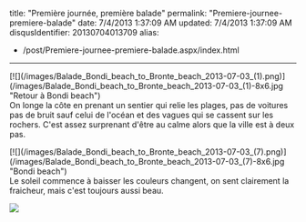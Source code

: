 title: "Première journée, première balade"
permalink: "Premiere-journee-premiere-balade"
date: 7/4/2013 1:37:09 AM
updated: 7/4/2013 1:37:09 AM
disqusIdentifier: 20130704013709
alias:
 - /post/Premiere-journee-premiere-balade.aspx/index.html
---
<div id="scid:8747F07C-CDE8-481f-B0DF-C6CFD074BF67:47e5ba29-75be-436b-afa0-46a9e008321c" class="wlWriterEditableSmartContent" style="float: left; padding-bottom: 0px; padding-top: 0px; padding-left: 0px; margin: 0px; display: inline; padding-right: 0px">[![](/images/Balade_Bondi_beach_to_Bronte_beach_2013-07-03_(1).png)](/images/Balade_Bondi_beach_to_Bronte_beach_2013-07-03_(1)-8x6.jpg "Retour à Bondi beach")</div>  

On longe la côte en prenant un sentier qui relie les plages, pas de voitures pas de bruit sauf celui de l'océan et des vagues qui se cassent sur les rochers. C'est assez surprenant d'être au calme alors que la ville est à deux pas.
<!-- more -->
  <div id="scid:8747F07C-CDE8-481f-B0DF-C6CFD074BF67:91212480-856e-45ad-98f3-92ec39f546c0" class="wlWriterEditableSmartContent" style="float: right; padding-bottom: 0px; padding-top: 0px; padding-left: 0px; margin: 0px; display: inline; padding-right: 0px">[![](/images/Balade_Bondi_beach_to_Bronte_beach_2013-07-03_(7).png)](/images/Balade_Bondi_beach_to_Bronte_beach_2013-07-03_(7)-8x6.jpg "Bondi beach")</div>  

Le soleil commence à baisser les couleurs changent, on sent clairement la fraicheur, mais c'est toujours aussi beau.
    <div id="scid:8747F07C-CDE8-481f-B0DF-C6CFD074BF67:53f3edf4-86a0-4234-9616-5d5cf8cc7b25" class="wlWriterEditableSmartContent" style="float: none; padding-bottom: 0px; padding-top: 0px; padding-left: 0px; margin: 0px; display: inline; padding-right: 0px">[![](/images/Balade_Bondi_beach_to_Bronte_beach_2013-07-03_(72).png)](/images/Balade_Bondi_beach_to_Bronte_beach_2013-07-03_(72)-8x6.jpg "Surfeurs à Tamarama")</div>
